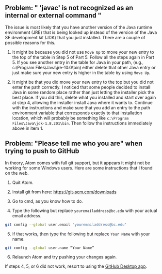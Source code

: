 
## Problem: " 'javac' is not recognized as an internal or external command "

The issue is most likely that you have another version of the Java runtime environment (JRE) that is being looked up instead of the version of the Java SE development kit (JDK) that you just installed. There are a couple of possible reasons for this.

1. It might be because you did not use `Move Up` to move your new entry to the top of the table in Step 5 of Part 5. Follow all the steps again in Part 5. If you see another entry in the table for Java in your path, (e.g., c:\Program Files\Java\jre-10.0\bin) either delete that other Java entry or just make sure your new entry is higher in the table by using ``Move Up``.

2. It might be that you did move your new entry to the top but you did not enter the path correctly. I noticed that some people decided to install Java in some random place rather than just letting the installer pick the best place. If you did this, delete what you installed and start over again at step 4, allowing the installer install Java where it wants to. Continue with the instructions and make sure that you add an entry to the path environment variable that corresponds exactly to that installation location, which will probably be something like `c:\Program Files\Java\jdk-1.8.201\bin`. Then follow the instructions immediately above in item 1.

## Problem: "Please tell me who you are" when trying to push to GitHub

In theory, Atom comes with full git support, but it appears it might not be working for some Windows users. Here are some instructions that I found on the web.

1. Quit Atom.

2. Install git from here: https://git-scm.com/downloads

3. Go to cmd, as you know how to do.

4. Type the following but replace `youremailaddress@bc.edu` with your actual email address.

```bash
git config --global user.email "youremailaddress@bc.edu"
```

5. If that works, then type the following but replace `Your Name` with your name.

```bash
git config --global user.name “Your Name”
```

6. Relaunch Atom and try pushing your changes again. 

If steps 4, 5, or 6 did not work, resort to using the [GitHub Desktop app](https://desktop.github.com).
